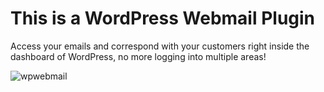 # This is a WordPress Webmail Plugin

Access your emails and correspond with your customers right inside the dashboard of WordPress, no more logging into multiple areas!

![wpwebmail](https://user-images.githubusercontent.com/85584843/143731094-7d3e2d37-8e50-432b-abf5-0509d6dc6247.png)

